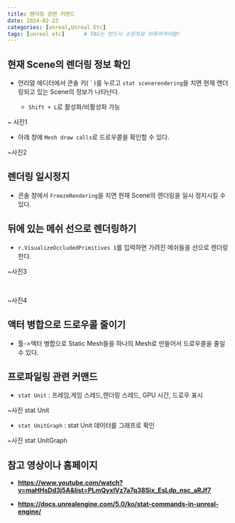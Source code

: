 ```yaml
---
title: 렌더링 관련 커맨드
date: 2024-02-23
categories: [unreal,Unreal Etc]
tags: [unreal etc]		# TAG는 반드시 소문자로 이루어져야함!
---
```


## 현재 Scene의 렌더링 정보 확인

* 언리얼 에디터에서 콘솔 키( \` )를 누르고 `stat scenerendering`을 치면 현재 렌더링되고 있는 Scene의 정보가 나타난다.

  * `Shift + L`로 활성화/비활성화 가능

~ 사진1

* 아래 창에 `Mesh draw calls`로 드로우콜을 확인할 수 있다.

~사진2


## 렌더링 일시정지

* 콘솔 창에서 `FreezeRendering`을 치면 현재 Scene의 렌더링을 일시 정지시킬 수 있다.

## 뒤에 있는 메쉬 선으로 렌더링하기

* `r.VisualizeOccludedPrimitives 1`를 입력하면 가려진 메쉬들을 선으로 렌더링한다.


~사진3


<br>

~사진4



## 액터 병합으로 드로우콜 줄이기

* 툴->액터 병합으로 Static Mesh들을 하나의 Mesh로 만들어서 드로우콜을 줄일 수 있다.

## 프로파일링 관련 커맨드

* `stat Unit` : 프레임,게임 스레드,렌더링 스레드, GPU 시간, 드로우 표시

~사진 stat Unit

* `stat UnitGraph` : stat Unit 데이터를 그래프로 확인

~사진 stat UnitGraph


## 참고 영상이나 홈페이지

* **https://www.youtube.com/watch?v=maHHsDd3j5A&list=PLmQyxlVz7a7q38Six_EsLdp_nsc_aRJf7**

* **https://docs.unrealengine.com/5.0/ko/stat-commands-in-unreal-engine/**